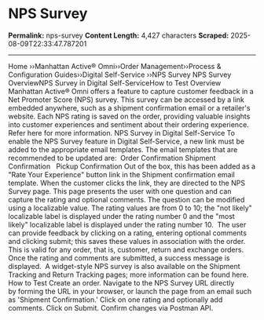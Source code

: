 # NPS Survey

**Permalink:** nps-survey
**Content Length:** 4,427 characters
**Scraped:** 2025-08-09T22:33:47.787201

---

Home &rsaquo;&rsaquo;Manhattan Active® Omni&rsaquo;&rsaquo;Order Management&rsaquo;&rsaquo;Process & Configuration Guides&rsaquo;&rsaquo;Digital Self-Service ››NPS Survey NPS Survey&nbsp; OverviewNPS Survey in Digital Self-ServiceHow to Test Overview Manhattan&nbsp;Active&reg; Omni offers a feature to capture customer feedback in a Net Promoter Score (NPS) survey. This survey can be accessed by a link embedded anywhere, such as a shipment confirmation email or a retailer&#39;s website. Each NPS rating is saved on the order, providing valuable insights into customer experiences and sentiment about their ordering experience. Refer here&nbsp;for more information. NPS Survey in Digital Self-Service To enable the NPS Survey feature in Digital Self-Service, a new link must be added to the appropriate email templates. The email templates that are recommended to be updated are: &nbsp;Order Confirmation Shipment Confirmation&nbsp; &nbsp;Pickup&nbsp;Confirmation Out of the box, this has been added as a &quot;Rate Your Experience&quot;&nbsp;button link in the Shipment confirmation email template. When the customer clicks the link,&nbsp;they are directed to the NPS Survey page. This page&nbsp;presents the user with one question and can capture the rating and optional comments. The question can be modified using a localizable value. The rating values are from 0 to 10; the &quot;not likely&quot; localizable label is displayed under the rating number 0 and the &quot;most likely&quot; localizable label is displayed under the rating number 10.&nbsp; The user can provide feedback by clicking on a rating, entering optional comments and clicking submit; this saves these values in association with the order. This is valid for any order, that is, customer, return and exchange orders. Once&nbsp;the rating and comments are submitted, a success message is displayed.&nbsp; A widget-style NPS survey is also available on the Shipment Tracking and Return Tracking pages; more information can be found here.&nbsp; How to Test Create an order. Navigate to the&nbsp;NPS Survey URL directly by&nbsp;forming the URL&nbsp;in your browser, or launch the page from an email such as &#39;Shipment Confirmation.&#39; Click on one rating and optionally add comments. Click on Submit. Confirm changes via Postman API.